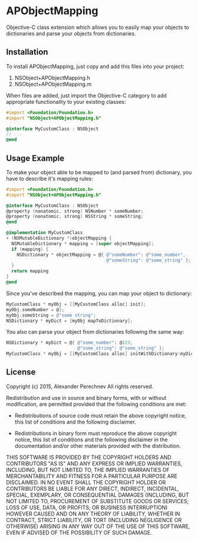 # APObjectMapping

Objective-C class extension which allows you to easily map your objects to dictionaries and parse your objects from dictionaries.

## Installation

To install APObjectMapping, just copy and add this files into your project:

1. NSObject+APObjectMapping.h
2. NSObject+APObjectMapping.m

When files are added, just import the Objective-C category to add appropriate functionality to your existing classes:

```objective-c
#import <Foundation/Foundation.h>
#import "NSObject+APObjectMapping.h"

@interface MyCustomClass : NSObject
// ...
@end
```

## Usage Example

To make your object able to be mapped to (and parsed from) dictionary, you have to describe it's mapping rules:

```objective-c
#import <Foundation/Foundation.h>
#import "NSObject+APObjectMapping.h"

@interface MyCustomClass : NSObject
@property (nonatomic, strong) NSNumber * someNumber;
@property (nonatomic, strong) NSString * someString;
@end

@implementation MyCustomClass
+ (NSMutableDictionary *)objectMapping {
  NSMutableDictionary * mapping = [super objectMapping];
  if (mapping) {
    NSDictionary * objectMapping = @{ @"someNumber": @"some_number",
                                      @"someString": @"some_string" };
  }
  return mapping
}
@end
```

Since you've described the mapping, you can map your object to dictionary:

```objective-c
MyCustomClass * myObj = [[MyCustomClass alloc] init];
myObj.someNumber = @1;
myObj.someString = @"some string";
NSDictionary * myDict = [myObj mapToDictionary];
```

You also can parse your object from dictionaries following the same way:

```objective-c
NSDictionary * myDict = @{ @"some_number": @123,
                           @"some_string": @"some_string" };
MyCustomClass * myObj = [[MyCustomClass alloc] initWithDictionary:myDict];
```

## License

Copyright (c) 2015, Alexander Perechnev
All rights reserved.

Redistribution and use in source and binary forms, with or without
modification, are permitted provided that the following conditions are met:

* Redistributions of source code must retain the above copyright notice, this
  list of conditions and the following disclaimer.

* Redistributions in binary form must reproduce the above copyright notice,
  this list of conditions and the following disclaimer in the documentation
  and/or other materials provided with the distribution.

THIS SOFTWARE IS PROVIDED BY THE COPYRIGHT HOLDERS AND CONTRIBUTORS "AS IS"
AND ANY EXPRESS OR IMPLIED WARRANTIES, INCLUDING, BUT NOT LIMITED TO, THE
IMPLIED WARRANTIES OF MERCHANTABILITY AND FITNESS FOR A PARTICULAR PURPOSE ARE
DISCLAIMED. IN NO EVENT SHALL THE COPYRIGHT HOLDER OR CONTRIBUTORS BE LIABLE
FOR ANY DIRECT, INDIRECT, INCIDENTAL, SPECIAL, EXEMPLARY, OR CONSEQUENTIAL
DAMAGES (INCLUDING, BUT NOT LIMITED TO, PROCUREMENT OF SUBSTITUTE GOODS OR
SERVICES; LOSS OF USE, DATA, OR PROFITS; OR BUSINESS INTERRUPTION) HOWEVER
CAUSED AND ON ANY THEORY OF LIABILITY, WHETHER IN CONTRACT, STRICT LIABILITY,
OR TORT (INCLUDING NEGLIGENCE OR OTHERWISE) ARISING IN ANY WAY OUT OF THE USE
OF THIS SOFTWARE, EVEN IF ADVISED OF THE POSSIBILITY OF SUCH DAMAGE.
